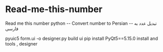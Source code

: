 # Read-me-this-number
Read me this number python  -- Convert number to Persian  -- تبدیل عدد به فارسی


pyuic5 form.ui -o designer.py  build ui
pip install PyQt5==5.15.0  install and tools , designer
